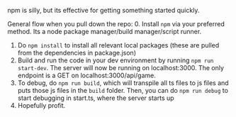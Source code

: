 npm is silly, but its effective for getting something started quickly.

General flow when you pull down the repo:
0. Install `npm` via your preferred method. Its a node package manager/build manager/script runner.
1. Do `npm install` to install all relevant local packages (these are pulled from the dependencies in package.json)
2. Build and run the code in your dev environment by running `npm run start-dev`. The server will now be running on localhost:3000. 
The only endpoint is a GET on localhost:3000/api/game.
3. To debug, do `npm run build`, which will transpile all ts files to js files and puts those js files in the `build` folder. 
Then, you can do `npm run debug` to start debugging in start.ts, where the server starts up
4. Hopefully profit.